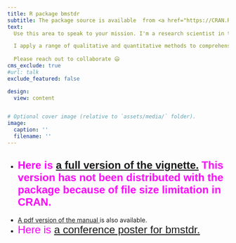 ```yaml
---
title: R package bmstdr
subtitle: The package source is available  from <a href="https://CRAN.R-project.org/package=bmstdr"> CRAN  </a> and <a href="https://github.com/sujit-sahu/bmstdr/"> github.  </a> Here is   <a href="/bmbook/bmstdr-full_vignette.html"> a full version of the vignette.</a>
text:
  Use this area to speak to your mission. I'm a research scientist in the Moonshot team at DeepMind. I blog about machine learning, deep learning, and moonshots.

  I apply a range of qualitative and quantitative methods to comprehensively investigate the role of science and technology in the economy.
  
  Please reach out to collaborate 😃
cms_exclude: true
#url: talk
exclude_featured: false

design:
  view: content


# Optional cover image (relative to `assets/media/` folder).
image:
  caption: ''
  filename: ''
---
```


<ul>
<li>
<h2>
<font color="#FF00FF" face="arial" size="5"> Here is   <a href="/bmbook/bmstdr-full_vignette.html"> a full version of the vignette.</a> This version has not been distributed with the package because of file size limitation in CRAN.</a> </font>
</h2>

<li> <a href="/bmbook/bmstdr_0.3.0.manual.pdf"> A pdf version of the manual </a> is also available. </li>

<li>
<font color="#FF00FF" face="arial" size="5"> Here is   <a href="/bmbook/bmstdr_poster.pdf"> a conference poster for bmstdr.</a>
</li>



</ul>